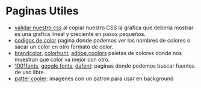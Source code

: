 # Paginas Utiles

+ [validar nuestro css](https://jonassebastianohlsson.com/specificity-graph/) al copiar nuestro CSS la grafica que deberia mostrar es una grafica lineal y creciente en pasos pequeños.
+ [codigos de color](https://htmlcolorcodes.com/es/) pagina donde podemos ver los nombres de colores o sacar un color en otro formato de color.
+ [brandcolor](https://brandcolors.net/), [colorhunt](https://colorhunt.co/), [adobe](https://color.adobe.com/es/create/color-wheel),[coolors](https://coolors.co/palettes/trending) paletas de colores donde nos muestran que color va mejor con otro.
+ [1001fonts](https://www.1001fonts.com/), [google fonts](https://fonts.google.com/), [dafont](https://www.dafont.com/es/): paginas donde podemos buscar fuentes de uso libre.
+ [patter cooler](https://www.patterncooler.com/): imagenes con un patron para usar en background

